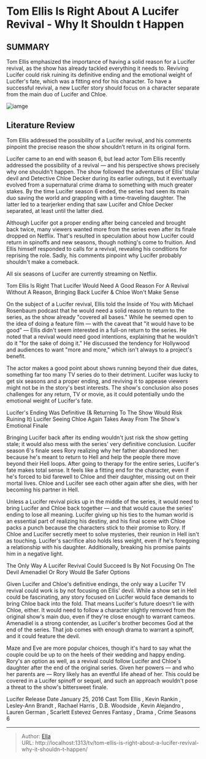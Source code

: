 # Tom Ellis Is Right About A Lucifer Revival - Why It Shouldn t Happen


## SUMMARY 



  Tom Ellis emphasized the importance of having a solid reason for a Lucifer revival, as the show has already tackled everything it needs to.   Reviving Lucifer could risk ruining its definitive ending and the emotional weight of Lucifer&#39;s fate, which was a fitting end for his character.   To have a successful revival, a new Lucifer story should focus on a character separate from the main duo of Lucifer and Chloe.  

![iamge](https://static1.srcdn.com/wordpress/wp-content/uploads/2024/01/tom-ellis-lucifer.jpg)

## Literature Review
Tom Ellis addressed the possibility of a Lucifer revival, and his comments pinpoint the precise reason the show shouldn’t return in its original form.




Lucifer came to an end with season 6, but lead actor Tom Ellis recently addressed the possibility of a revival — and his perspective shows precisely why one shouldn&#39;t happen. The show followed the adventures of Ellis&#39; titular devil and Detective Chloe Decker during its earlier outings, but it eventually evolved from a supernatural crime drama to something with much greater stakes. By the time Lucifer season 6 ended, the series had seen its main duo saving the world and grappling with a time-traveling daughter. The latter led to a tearjerker ending that saw Lucifer and Chloe Decker separated, at least until the latter died.




Although Lucifer got a proper ending after being canceled and brought back twice, many viewers wanted more from the series even after its finale dropped on Netflix. That&#39;s resulted in speculation about how Lucifer could return in spinoffs and new seasons, though nothing&#39;s come to fruition. And Ellis himself responded to calls for a revival, revealing his conditions for reprising the role. Sadly, his comments pinpoint why Lucifer probably shouldn&#39;t make a comeback.



All six seasons of Lucifer are currently streaming on Netflix.





 Tom Ellis Is Right That Lucifer Would Need A Good Reason For A Revival 
Without A Reason, Bringing Back Lucifer &amp; Chloe Won&#39;t Make Sense
          

On the subject of a Lucifer revival, Ellis told the Inside of You with Michael Rosenbaum podcast that he would need a solid reason to return to the series, as the show already &#34;covered all bases.&#34; While he seemed open to the idea of doing a feature film — with the caveat that &#34;it would have to be good&#34; — Ellis didn&#39;t seem interested in a full-on return to the series. He noted that a revival would need good intentions, explaining that he wouldn&#39;t do it &#34;for the sake of doing it.&#34; He discussed the tendency for Hollywood and audiences to want &#34;more and more,&#34; which isn&#39;t always to a project&#39;s benefit.




The actor makes a good point about shows running beyond their due dates, something far too many TV series do to their detriment. Lucifer was lucky to get six seasons and a proper ending, and reviving it to appease viewers might not be in the story&#39;s best interests. The show&#39;s conclusion also poses challenges for any return, TV or movie, as it could potentially undo the emotional weight of Lucifer&#39;s fate.


 



 Lucifer&#39;s Ending Was Definitive (&amp; Returning To The Show Would Risk Ruining It) 
Lucifer Seeing Chloe Again Takes Away From The Show&#39;s Emotional Finale
         

Bringing Lucifer back after its ending wouldn&#39;t just risk the show getting stale; it would also mess with the series&#39; very definitive conclusion. Lucifer season 6&#39;s finale sees Rory realizing why her father abandoned her: because he&#39;s meant to return to Hell and help the people there move beyond their Hell loops. After going to therapy for the entire series, Lucifer&#39;s fate makes total sense. It feels like a fitting end for the character, even if he&#39;s forced to bid farewell to Chloe and their daughter, missing out on their mortal lives. Chloe and Lucifer see each other again after she dies, with her becoming his partner in Hell.




Unless a Lucifer revival picks up in the middle of the series, it would need to bring Lucifer and Chloe back together — and that would cause the series&#39; ending to lose all meaning. Lucifer giving up his ties to the human world is an essential part of realizing his destiny, and his final scene with Chloe packs a punch because the characters stick to their promise to Rory. If Chloe and Lucifer secretly meet to solve mysteries, their reunion in Hell isn&#39;t as touching. Lucifer&#39;s sacrifice also holds less weight, even if he&#39;s foregoing a relationship with his daughter. Additionally, breaking his promise paints him in a negative light.



 The Only Way A Lucifer Revival Could Succeed Is By Not Focusing On The Devil 
Amenadiel Or Rory Would Be Safer Options
          

Given Lucifer and Chloe&#39;s definitive endings, the only way a Lucifer TV revival could work is by not focusing on Ellis&#39; devil. While a show set in Hell could be fascinating, any story focused on Lucifer would face demands to bring Chloe back into the fold. That means Lucifer&#39;s future doesn&#39;t lie with Chloe, either. It would need to follow a character slightly removed from the original show&#39;s main duo, even if they&#39;re close enough to warrant cameos. Amenadiel is a strong contender, as Lucifer&#39;s brother becomes God at the end of the series. That job comes with enough drama to warrant a spinoff, and it could feature the devil.




Maze and Eve are more popular choices, though it&#39;s hard to say what the couple could be up to on the heels of their wedding and happy ending. Rory&#39;s an option as well, as a revival could follow Lucifer and Chloe&#39;s daughter after the end of the original series. Given her powers — and who her parents are — Rory likely has an eventful life ahead of her. This could be covered in a Lucifer spinoff or sequel, and such an approach wouldn&#39;t pose a threat to the show&#39;s bittersweet finale.

  Lucifer   Release Date   January 25, 2016    Cast   Tom Ellis , Kevin Rankin , Lesley-Ann Brandt , Rachael Harris , D.B. Woodside , Kevin Alejandro , Lauren German , Scarlett Estevez    Genres   Fantasy , Drama , Crime    Seasons   6       


---

> Author: [Ella](https://instagram.hk.cn/)  
> URL: http://localhost:1313/tv/tom-ellis-is-right-about-a-lucifer-revival-why-it-shouldn-t-happen/  

